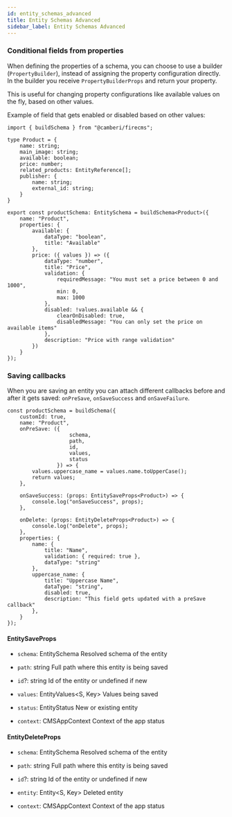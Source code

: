 ```yaml
---
id: entity_schemas_advanced
title: Entity Schemas Advanced
sidebar_label: Entity Schemas Advanced
---
```


### Conditional fields from properties

When defining the properties of a schema, you can choose to use a builder
(`PropertyBuilder`), instead of assigning the property configuration directly.
In the builder you receive `PropertyBuilderProps` and return your property.

This is useful for changing property configurations like available values on the
fly, based on other values.

Example of field that gets enabled or disabled based on other values:

```tsx
import { buildSchema } from "@camberi/firecms";

type Product = {
    name: string;
    main_image: string;
    available: boolean;
    price: number;
    related_products: EntityReference[];
    publisher: {
        name: string;
        external_id: string;
    }
}

export const productSchema: EntitySchema = buildSchema<Product>({
    name: "Product",
    properties: {
        available: {
            dataType: "boolean",
            title: "Available"
        },
        price: ({ values }) => ({
            dataType: "number",
            title: "Price",
            validation: {
                requiredMessage: "You must set a price between 0 and 1000",
                min: 0,
                max: 1000
            },
            disabled: !values.available && {
                clearOnDisabled: true,
                disabledMessage: "You can only set the price on available items"
            },
            description: "Price with range validation"
        })
    }
});
```

### Saving callbacks

When you are saving an entity you can attach different callbacks before and
after it gets saved: `onPreSave`, `onSaveSuccess` and `onSaveFailure`.

```tsx
const productSchema = buildSchema({
    customId: true,
    name: "Product",
    onPreSave: ({
                    schema,
                    path,
                    id,
                    values,
                    status
                }) => {
        values.uppercase_name = values.name.toUpperCase();
        return values;
    },

    onSaveSuccess: (props: EntitySaveProps<Product>) => {
        console.log("onSaveSuccess", props);
    },

    onDelete: (props: EntityDeleteProps<Product>) => {
        console.log("onDelete", props);
    },
    properties: {
        name: {
            title: "Name",
            validation: { required: true },
            dataType: "string"
        },
        uppercase_name: {
            title: "Uppercase Name",
            dataType: "string",
            disabled: true,
            description: "This field gets updated with a preSave callback"
        },
    }
});
```

#### EntitySaveProps

* `schema`: EntitySchema
  Resolved schema of the entity

* `path`: string
  Full path where this entity is being saved

* `id`?: string
  Id of the entity or undefined if new

* `values`: EntityValues<S, Key>
  Values being saved

* `status`: EntityStatus
  New or existing entity

* `context`: CMSAppContext
  Context of the app status


#### EntityDeleteProps

* `schema`: EntitySchema
  Resolved schema of the entity

* `path`: string
  Full path where this entity is being saved

* `id`?: string
  Id of the entity or undefined if new

* `entity`: Entity<S, Key>
  Deleted entity

* `context`: CMSAppContext
  Context of the app status

